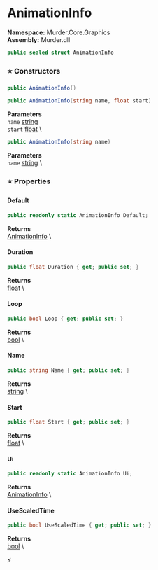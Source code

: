 # AnimationInfo

**Namespace:** Murder.Core.Graphics \
**Assembly:** Murder.dll

```csharp
public sealed struct AnimationInfo
```

### ⭐ Constructors
```csharp
public AnimationInfo()
```

```csharp
public AnimationInfo(string name, float start)
```

**Parameters** \
`name` [string](https://learn.microsoft.com/en-us/dotnet/api/System.String?view=net-7.0) \
`start` [float](https://learn.microsoft.com/en-us/dotnet/api/System.Single?view=net-7.0) \

```csharp
public AnimationInfo(string name)
```

**Parameters** \
`name` [string](https://learn.microsoft.com/en-us/dotnet/api/System.String?view=net-7.0) \

### ⭐ Properties
#### Default
```csharp
public readonly static AnimationInfo Default;
```

**Returns** \
[AnimationInfo](../..//Murder/Core/Graphics/AnimationInfo.html) \
#### Duration
```csharp
public float Duration { get; public set; }
```

**Returns** \
[float](https://learn.microsoft.com/en-us/dotnet/api/System.Single?view=net-7.0) \
#### Loop
```csharp
public bool Loop { get; public set; }
```

**Returns** \
[bool](https://learn.microsoft.com/en-us/dotnet/api/System.Boolean?view=net-7.0) \
#### Name
```csharp
public string Name { get; public set; }
```

**Returns** \
[string](https://learn.microsoft.com/en-us/dotnet/api/System.String?view=net-7.0) \
#### Start
```csharp
public float Start { get; public set; }
```

**Returns** \
[float](https://learn.microsoft.com/en-us/dotnet/api/System.Single?view=net-7.0) \
#### Ui
```csharp
public readonly static AnimationInfo Ui;
```

**Returns** \
[AnimationInfo](../..//Murder/Core/Graphics/AnimationInfo.html) \
#### UseScaledTime
```csharp
public bool UseScaledTime { get; public set; }
```

**Returns** \
[bool](https://learn.microsoft.com/en-us/dotnet/api/System.Boolean?view=net-7.0) \


⚡